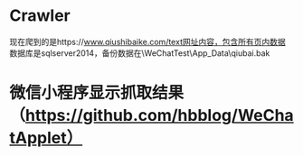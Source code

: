 # Crawler
 现在爬到的是https://www.qiushibaike.com/text网址内容，包含所有页内数据
 数据库是sqlserver2014，备份数据在\WeChatTest\App_Data\qiubai.bak
# 微信小程序显示抓取结果（https://github.com/hbblog/WeChatApplet）
